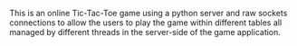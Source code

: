 This is an online Tic-Tac-Toe game using a python server and raw sockets connections to allow the users to play the game within different tables all managed by different threads in the server-side of the game application.

